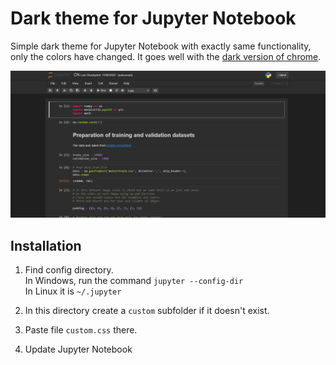 # Dark theme for Jupyter Notebook

Simple dark theme for Jupyter Notebook with exactly same functionality, only the colors have changed.
It goes well with the [dark version of chrome](https://chrome.google.com/webstore/detail/just-black/aghfnjkcakhmadgdomlmlhhaocbkloab).

![dark theme preview](preview.png)

## Installation

1. Find config directory. <br>
	In Windows, run the command `jupyter --config-dir` <br>
	In Linux it is `~/.jupyter`

1. In this directory create a `custom` subfolder if it doesn't exist.
1. Paste file `custom.css` there.
1. Update Jupyter Notebook
